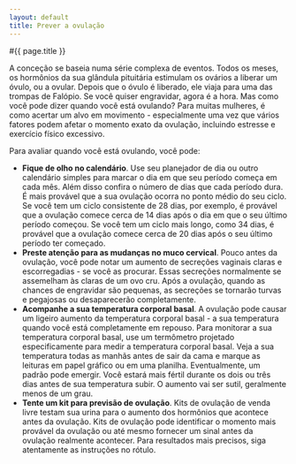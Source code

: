 ```yaml
---
layout: default
title: Prever a ovulação
---
```


#{{ page.title }}

A conceção se baseia numa série complexa de eventos. Todos os meses, os hormônios da sua glândula pituitária estimulam os ovários a liberar um óvulo, ou a ovular. Depois que o óvulo é liberado, ele viaja para uma das trompas de Falópio. Se você quiser engravidar, agora é a hora. Mas como você pode dizer quando você está ovulando? Para muitas mulheres, é como acertar um alvo em movimento - especialmente uma vez que vários fatores podem afetar o momento exato da ovulação, incluindo estresse e exercício físico excessivo.

Para avaliar quando você está ovulando, você pode:

* __Fique de olho no calendário__. Use seu planejador de dia ou outro calendário simples para marcar o dia em que seu período começa em cada mês. Além disso confira o número de dias que cada período dura. É mais provável que a sua ovulação ocorra no ponto médio do seu ciclo. Se você tem um ciclo consistente de 28 dias, por exemplo, é provável que a ovulação comece cerca de 14 dias após o dia em que o seu último período começou. Se você tem um ciclo mais longo, como 34 dias, é provável que a ovulação comece cerca de 20 dias após o seu último período ter começado.
* __Preste atenção para as mudanças no muco cervical__. Pouco antes da ovulação, você pode notar um aumento de secreções vaginais claras e escorregadias - se você as procurar. Essas secreções normalmente se assemelham às claras de um ovo cru. Após a ovulação, quando as chances de engravidar são pequenas, as secreções se tornarão turvas e pegajosas ou desaparecerão completamente.
* __Acompanhe a sua temperatura corporal basal__. A ovulação pode causar um ligeiro aumento da temperatura corporal basal - a sua temperatura quando você está completamente em repouso. Para monitorar a sua temperatura corporal basal, use um termômetro projetado especificamente para medir a temperatura corporal basal. Veja a sua temperatura todas as manhãs antes de sair da cama e marque as leituras em papel gráfico ou em uma planilha. Eventualmente, um padrão pode emergir. Você estará mais fértil durante os dois ou três dias antes de sua temperatura subir. O aumento vai ser sutil, geralmente menos de um grau.
* __Tente um kit para previsão de ovulação__. Kits de ovulação de venda livre testam sua urina para o aumento dos hormônios que acontece antes da ovulação. Kits de ovulação pode identificar o momento mais provável da ovulação ou até mesmo fornecer um sinal antes da ovulação realmente acontecer. Para resultados mais precisos, siga atentamente as instruções no rótulo.
